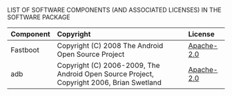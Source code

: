 LIST OF SOFTWARE COMPONENTS (AND ASSOCIATED LICENSES) IN THE SOFTWARE PACKAGE

| Component                       | Copyright                          | License                                          |
|:---------                       |:----------                         |:-------                                          |
| Fastboot                        | Copyright (C) 2008 The Android Open Source Project                        | [Apache-2.0](https://opensource.org/license/apache-2-0)                              |
| adb                             | Copyright (C) 2006-2009, The Android Open Source Project, Copyright 2006, Brian Swetland                        | [Apache-2.0](https://opensource.org/license/apache-2-0)                          |